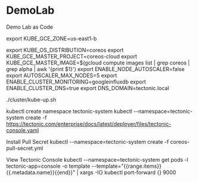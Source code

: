 # DemoLab
Demo Lab as Code

export KUBE_GCE_ZONE=us-east1-b


export KUBE_OS_DISTRIBUTION=coreos
export KUBE_GCE_MASTER_PROJECT=coreos-cloud
export KUBE_GCE_MASTER_IMAGE=$(gcloud compute images list | grep coreos | grep alpha | awk '{print $1}')
export ENABLE_NODE_AUTOSCALER=false
export AUTOSCALER_MAX_NODES=5
export ENABLE_CLUSTER_MONITORING=googleinfluxdb
export ENABLE_CLUSTER_DNS=true
export DNS_DOMAIN=tectonic.local

./cluster/kube-up.sh

kubectl create namespace tectonic-system
kubectl --namespace=tectonic-system create -f https://tectonic.com/enterprise/docs/latest/deployer/files/tectonic-console.yaml

Install Pull Secret
kubectl --namespace=tectonic-system create -f coreos-pull-secret.yml

View Tectonic Console
kubectl  --namespace=tectonic-system get pods -l tectonic-app=console -o template --template="{{range.items}}{{.metadata.name}}{{end}}" | xargs -I{} kubectl port-forward {} 9000



